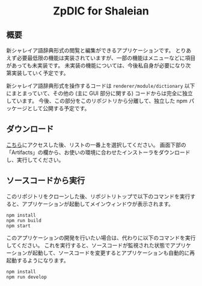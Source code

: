 <div align="center">
<h1>ZpDIC for Shaleian</h1>
</div>


## 概要
新シャレイア語辞典形式の閲覧と編集ができるアプリケーションです。
とりあえず必要最低限の機能は実装されていますが、一部の機能はメニューなどに項目があっても未実装です。
未実装の機能については、今後私自身が必要になり次第実装していく予定です。

新シャレイア語辞典形式を操作するコードは `renderer/module/dictionary` 以下にまとまっていて、その他の (主に GUI 部分に関する) コードからは完全に独立しています。
今後、この部分をこのリポジトリから分離して、独立した npm パッケージとして公開する予定です。

## ダウンロード
[こちら](https://github.com/Ziphil/ZpdicShaleian/actions/workflows/deploy.yml)にアクセスした後、リストの一番上を選択してください。
画面下部の「Artifacts」の欄から、お使いの環境に合わせたインストーラをダウンロードし、実行してください。

## ソースコードから実行
このリポジトリをクローンした後、リポジトリトップで以下のコマンドを実行すると、アプリケーションが起動してメインウィンドウが表示されます。
```
npm install
npm run build
npm start
```

このアプリケーションの開発を行いたい場合は、代わりに以下のコマンドを実行してください。
これを実行すると、ソースコードが監視された状態でアプリケーションが起動して、ソースコードを変更するとアプリケーションも自動的に再起動するようになります。
```
npm install
npm run develop
```